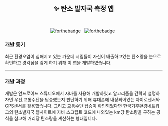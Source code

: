 <h2 align="center">
  ✨ 탄소 발자국 측정 앱<br/>
</h2>
<div align="center">
</div>

<br/>

<center>


[![forthebadge](https://forthebadge.com/images/badges/made-with-javascript.svg)](https://forthebadge.com) &nbsp;
[![forthebadge](https://forthebadge.com/images/badges/open-source.svg)](https://forthebadge.com) &nbsp;
<br/>
</center>

### 개발 동기
  최근 환경오염이 심해지고 있는 가운데 시림들이
  자신이 배출하고있는 탄소량을 눈으로 확인하고 경각심을 갖게 하기
  위해 이 앱을 개발하였습니다.
  
---

### 개발 과정
  개발은 안드로이드 스튜디오에서 자바를 사용해 개발하였고
  알고리즘을 간략히 설명하자면 우선,교통수단을 탑승했는지 판단하기
  위해 휴대폰에 내장되어있는 자이로센서와 GPS센서를 활용했습니다.
  그리고 교통수단 탑승이 확인되었다면 한국기후환경네트워크의 
  탄소발자국 웹사이트에 자바 스크립트 코드에 나와있는 km당 탄소량을
  구하는 공식을 참고해 거리당 탄소량을 계산하는 형태입니다.
